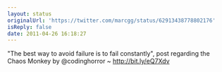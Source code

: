 ```yaml
---
layout: status
originalUrl: 'https://twitter.com/marcgg/status/62913438778802176'
isReply: false
date: 2011-04-26 16:18:27
---
```


"The best way to avoid failure is to fail constantly", post regarding the Chaos Monkey by @codinghorror ~ http://bit.ly/eQ7Xdv
